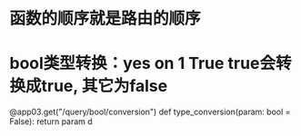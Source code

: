 
# 函数的顺序就是路由的顺序

# bool类型转换：yes on 1 True true会转换成true, 其它为false
@app03.get("/query/bool/conversion") 
def type_conversion(param: bool = False):
    return param
d     

